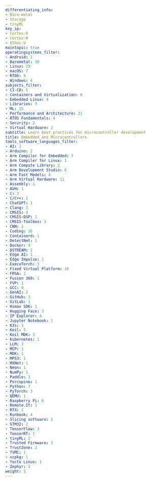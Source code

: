 ```yaml
---
differentiating_info:
- Bare-metal
- Storage
- tinyML
key_ip:
- Cortex-R
- Cortex-M
- Ethos-U
maintopic: true
operatingsystems_filter:
- Android: 1
- Baremetal: 30
- Linux: 29
- macOS: 7
- RTOS: 9
- Windows: 4
subjects_filter:
- CI-CD: 5
- Containers and Virtualization: 6
- Embedded Linux: 4
- Libraries: 3
- ML: 15
- Performance and Architecture: 21
- RTOS Fundamentals: 4
- Security: 2
- Virtual Hardware: 2
subtitle: Learn best practices for microcontroller development
title: Embedded and Microcontrollers
tools_software_languages_filter:
- AI: 1
- Arduino: 2
- Arm Compiler for Embedded: 7
- Arm Compiler for Linux: 1
- Arm Compute Library: 2
- Arm Development Studio: 8
- Arm Fast Models: 4
- Arm Virtual Hardware: 11
- Assembly: 1
- AVH: 1
- C: 3
- C/C++: 1
- ChatGPT: 1
- Clang: 1
- CMSIS: 4
- CMSIS-DSP: 1
- CMSIS-Toolbox: 3
- CNN: 1
- Coding: 26
- Containerd: 1
- DetectNet: 1
- Docker: 9
- DSTREAM: 2
- Edge AI: 1
- Edge Impulse: 1
- ExecuTorch: 3
- Fixed Virtual Platform: 10
- FPGA: 1
- Fusion 360: 1
- FVP: 1
- GCC: 9
- GenAI: 2
- GitHub: 3
- GitLab: 1
- Himax SDK: 1
- Hugging Face: 3
- IP Explorer: 4
- Jupyter Notebook: 1
- K3s: 1
- Keil: 5
- Keil MDK: 3
- Kubernetes: 1
- LLM: 2
- MCP: 1
- MDK: 1
- MPS3: 1
- MXNet: 1
- Neon: 1
- NumPy: 1
- Paddle: 1
- Porcupine: 1
- Python: 7
- PyTorch: 3
- QEMU: 1
- Raspberry Pi: 6
- Remote.It: 1
- RTX: 2
- Runbook: 4
- Slicing software: 1
- STM32: 2
- TensorFlow: 3
- TensorRT: 1
- tinyML: 2
- Trusted Firmware: 3
- TrustZone: 2
- TVMC: 1
- vcpkg: 1
- Yocto Linux: 1
- Zephyr: 1
weight: 5
---
```

